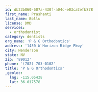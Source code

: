 ```yaml
---
id: db23b860-607a-430f-a04c-e03ca2efb878
first_name: Prashanti
last_name: Bollu
license: DMD
services:
  - orthodontist
category: dentists
org_name: 'P & G Orthodontics'
address: '1450 W Horizon Ridge Pkwy'
city: Henderson
state: NV
zip: '89012'
phone: '(702) 703-0102'
title: 'P & G Orthodontics'
_geoloc:
  lng: -115.05438
  lat: 36.017578
---
```

